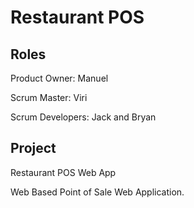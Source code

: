 # Restaurant POS

## Roles
Product Owner: Manuel

Scrum Master: Viri

Scrum Developers: Jack and Bryan

## Project
Restaurant POS Web App

Web Based Point of Sale Web Application.